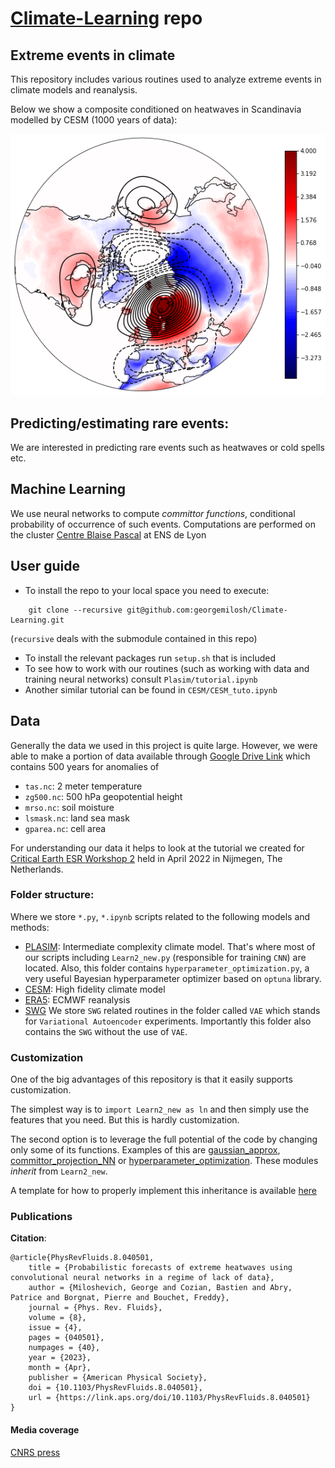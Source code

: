 # [Climate-Learning](https://github.com/georgemilosh/Climate-Learning) repo

## Extreme events in climate

This repository includes various routines used to analyze extreme events in climate models and reanalysis.

Below we show a composite conditioned on heatwaves in Scandinavia modelled by CESM (1000 years of data):

![Heat waves in Scandinavia modelled by CESM](/CESM/Images/Scandinavia_3.5.png)

## Predicting/estimating rare events: 
We are interested in predicting rare events such as heatwaves or cold spells etc. 

## Machine Learning
We use neural networks to compute *committor functions*, conditional probability of occurrence of such events. Computations are performed on the cluster [Centre Blaise Pascal](https://www.cbp.ens-lyon.fr/doku.php) at ENS de Lyon


<!-- ## Rare event algorithm
Because the events are rare we pursue importance sampling that can be achieved by geneological algorithms or other types of algorithms -->

## User guide

- To install the repo to your local space you need to execute:
```
    git clone --recursive git@github.com:georgemilosh/Climate-Learning.git
```
(`recursive` deals with the submodule contained in this repo)

<!-- - This repo links to a submodule repo which can be installed by commands like
```
    git submodule init
    git submodule update
``` -->

- To install the relevant packages run `setup.sh` that is included
- To see how to work with our routines (such as working with data and training neural networks) consult `Plasim/tutorial.ipynb`
- Another similar tutorial can be found in `CESM/CESM_tuto.ipynb`

<!-- ```
import tensorflow as tf
``` -->

## Data

Generally the data we used in this project is quite large. However, we were able to make a portion of data available through [Google Drive Link](https://drive.google.com/drive/folders/1Y748L_hgFt3uQJcQRUp5z_oT0D_oAYvL) which contains 500 years for anomalies of

- `tas.nc`: 2 meter temperature
- `zg500.nc`: 500 hPa geopotential height
- `mrso.nc`: soil moisture
- `lsmask.nc`: land sea mask
- `gparea.nc`: cell area

For understanding our data it helps to look at the tutorial we created for [Critical Earth ESR Workshop 2](https://github.com/AlessandroLovo/EW2-heatwaves) held in April 2022 in Nijmegen, The Netherlands.

### Folder structure:

Where we store `*.py`, `*.ipynb` scripts related to the following models and methods:

- [PLASIM](https://georgemilosh.github.io/Climate-Learning/PLASIM/): Intermediate complexity climate model. That's where most of our scripts including `Learn2_new.py` (responsible for training `CNN`) are located. Also, this folder contains `hyperparameter_optimization.py`, a very useful Bayesian hyperparameter optimizer based on `optuna` library. 
- [CESM](https://georgemilosh.github.io/Climate-Learning/CESM/): High fidelity climate model
- [ERA5](https://georgemilosh.github.io/Climate-Learning/ERA/): ECMWF reanalysis
- [SWG](https://georgemilosh.github.io/Climate-Learning/VAE/) We store `SWG` related routines in the folder called `VAE` which stands for `Variational Autoencoder` experiments. Importantly this folder also contains the `SWG` without the use of `VAE`.


### Customization

One of the big advantages of this repository is that it easily supports customization.

The simplest way is to `import Learn2_new as ln` and then simply use the features that you need. But this is hardly customization.

The second option is to leverage the full potential of the code by changing only some of its functions. Examples of this are [gaussian_approx](PLASIM/gaussian_approx.py), [committor_projection_NN](PLASIM/committor_projection_NN.py) or [hyperparameter_optimization](PLASIM/hyperparameter_optimization.py).
These modules _inherit_ from `Learn2_new`.

A template for how to properly implement this inheritance is available [here](PLASIM/inheritance_template.py)

### Publications

**Citation**:

    @article{PhysRevFluids.8.040501,
        title = {Probabilistic forecasts of extreme heatwaves using convolutional neural networks in a regime of lack of data},
        author = {Miloshevich, George and Cozian, Bastien and Abry, Patrice and Borgnat, Pierre and Bouchet, Freddy},
        journal = {Phys. Rev. Fluids},
        volume = {8},
        issue = {4},
        pages = {040501},
        numpages = {40},
        year = {2023},
        month = {Apr},
        publisher = {American Physical Society},
        doi = {10.1103/PhysRevFluids.8.040501},
        url = {https://link.aps.org/doi/10.1103/PhysRevFluids.8.040501}
    }

#### Media coverage

[CNRS press](https://www.cnrs.fr/fr/changements-climatiques-une-meilleure-prediction-des-canicules-grace-lia)
